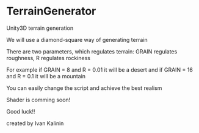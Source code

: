 TerrainGenerator
================

Unity3D terrain generation

We will use a diamond-square way of generating terrain

There are two parameters, which regulates terrain: GRAIN regulates roughness, R regulates rockiness
  
For example if GRAIN = 8 and R = 0.01 it will be a desert
  and if GRAIN = 16 and R = 0.1 it will be a mountain
  
You can easily change the script and achieve the best realism

Shader is comming soon!

Good luck!!

created by Ivan Kalinin
